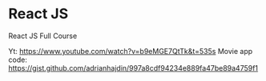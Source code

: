 # React JS

React JS Full Course

Yt: https://www.youtube.com/watch?v=b9eMGE7QtTk&t=535s 
Movie app code: https://gist.github.com/adrianhajdin/997a8cdf94234e889fa47be89a4759f1
 
